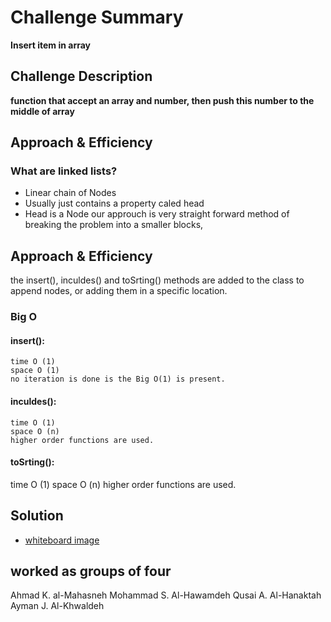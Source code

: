 # Challenge Summary

**Insert item in array**

## Challenge Description

**function that accept an array and number, then push this number to the middle of array**

## Approach & Efficiency
### What are linked lists?
- Linear chain of Nodes
- Usually just contains a property caled head
 - Head is a Node
our approuch is very straight forward method of breaking the problem into a smaller blocks, 
## Approach & Efficiency
the insert(), inculdes() and toSrting() methods are added to the class to append nodes, or adding them in a specific location. 
### Big O
   #### insert():
    time O (1)
    space O (1)
    no iteration is done is the Big O(1) is present.
   
   #### inculdes():
    time O (1)
    space O (n)
    higher order functions are used.
   #### toSrting():
   time O (1)
   space O (n)
   higher order functions are used.
## Solution
- [whiteboard image](assets/Linked-List1.jpg)

## worked as groups of four 
Ahmad K. al-Mahasneh
Mohammad S. Al-Hawamdeh
Qusai A. Al-Hanaktah
Ayman J. Al-Khwaldeh 